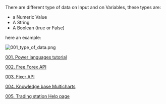 There are different type of data on Input and on Variables, these types are:

* a Numeric Value
* A String 
* A Boolean (true or False)

here an example:

![001_type_of_data.png](../images/001_type_of_data.png)



[001. Power languages tutorial](https://www.abctradinggroup.com/powerlanguage-tutorials-lesson-01/)

[002. Free Forex API](https://www.freeforexapi.com/Home/Api)

[003. Fixer API](https://fixer.io/documentation)

[004. Knowledge base Multicharts](https://www.multicharts.com/support/base/)

[005. Trading station Help page](http://help.tradestation.com/09_01/tswebtrading/Subsystems/elanalysis_webtrading/elanalysis_webtrading.htm)